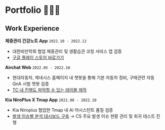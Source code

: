 # Portfolio 💁🏻‍♀️

## Work Experience

<B>체중관리 건강노트 App</b> ```2022.10 - 2022.12```
- 대한비만학회 협업 체중관리 및 생활습관 코칭 서비스 앱 검증
- [구글 플레이 스토어 바로가기](https://play.google.com/store/apps/details?id=net.huray.ksso)


<B>Airchat Web</B> ```2022.05 - 2022.10```
- 현대자동차, 제네시스 홈페이지 내 챗봇을 통해 기본 자동차 정비, 구매관련 자동 QnA 시범 챗봇 검증
- [TC 내 진행도 파악할 수 있는 테이블 제작](https://github.com/heeye-log/heeye-log/blob/main/Portfolio/%EC%82%B0%EC%B6%9C%EB%AC%BC/Progress%20Table.md)


<B>Kia NiroPlus X Tmap App</B> ```2021.08 - 2022.10```
- Kia Niroplus 협업한 Tmap 내 AI 어시스턴트 품질 검증
- [발생 이슈별 분석 대시보드 구축](https://github.com/heeye-log/heeye-log/blob/main/Portfolio/%EC%82%B0%EC%B6%9C%EB%AC%BC/Issue_Dashboard.md) → CS 주요 발생 이슈 현황 관리 및 회귀 테스트 진행

